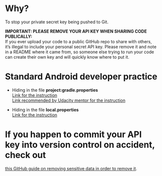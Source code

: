 # Why?
To stop your private secret key being pushed to Git.

**IMPORTANT: PLEASE REMOVE YOUR API KEY WHEN SHARING CODE PUBLICALLY:**  
If you ever upload your code to a public GitHub repo to share with others, it’s illegal to include your personal secret API key. 
Please remove it and note in a README where it came from, so someone else trying to run your code can create their own key and will 
quickly know where to put it.

# Standard Android developer practice 
- Hiding in the file **project:gradle.properties**  
[Link for the instruction](https://richardroseblog.wordpress.com/2016/05/29/hiding-secret-api-keys-from-git/)  
[Link recommended by Udacity mentor for the instruction](https://medium.com/@ali.muzaffar/gradle-configure-variables-for-all-android-project-modules-in-one-place-5a6e56cd384e)

- Hiding in the file **local.properties**  
[Link for the instruction](https://blog.mindorks.com/using-local-properties-file-to-avoid-api-keys-check-in-into-version-control-system)

# If you happen to commit your API key into version control on accident, check out 
[this GitHub guide on removing sensitive data in order to remove it](https://help.github.com/en/github/authenticating-to-github/removing-sensitive-data-from-a-repository).
